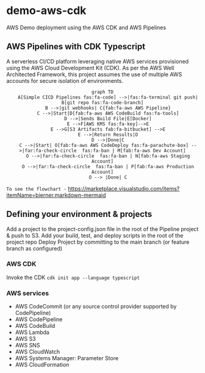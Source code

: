 # demo-aws-cdk
AWS Demo deployment using the AWS CDK and AWS Pipelines

## AWS Pipelines with CDK Typescript

A serverless CI/CD platform leveraging native AWS services provisioned using the AWS Cloud Development Kit (CDK). As per the AWS Well Architected Framework, this project assumes the use of multiple AWS accounts for secure isolation of environments.

<center>

```mermaid
graph TD
    A[Simple CICD Pipelines fas:fa-code] -->|fas:fa-terminal git push| B[git repo fas:fa-code-branch]
    B -->|git webhooks| C{fab:fa-aws AWS Pipeline}
    C -->|Start|D[fab:fa-aws AWS CodeBuild fas:fa-tools]
    D -->|Sends Build File|E[Docker]
    E -->F[AWS KMS fas:fa-key]-->E
    E -->G[S3 Artifacts fab:fa-bitbucket] -->E
    E -->|Return Results|D
    D -->|Done|C
    C -->|Start| O[fab:fa-aws AWS CodeDeploy fas:fa-parachute-box] -->|far:fa-check-circle  fas:fa-ban | M[fab:fa-aws Dev Account]
    O -->|far:fa-check-circle  fas:fa-ban | N[fab:fa-aws Staging Account]
    O -->|far:fa-check-circle  fas:fa-ban | P[fab:fa-aws Production Account]
    O --> |Done| C
```
</center>

`To see the flowchart -` https://marketplace.visualstudio.com/items?itemName=bierner.markdown-mermaid


## Defining your environment & projects

Add a project to the project-config.json file in the root of the Pipeline project & push to S3.
Add your build, test, and deploy scripts in the root of the project repo
Deploy Project by committing to the main branch (or feature branch as configured)
### AWS CDK

Invoke the CDK `cdk init app --language typescript`


### AWS services

- AWS CodeCommit (or any source control provider supported by CodePipeline)
- AWS CodePipeline
- AWS CodeBuild
- AWS Lambda
- AWS S3
- AWS SNS
- AWS CloudWatch
- AWS Systems Manager: Parameter Store
- AWS CloudFormation
